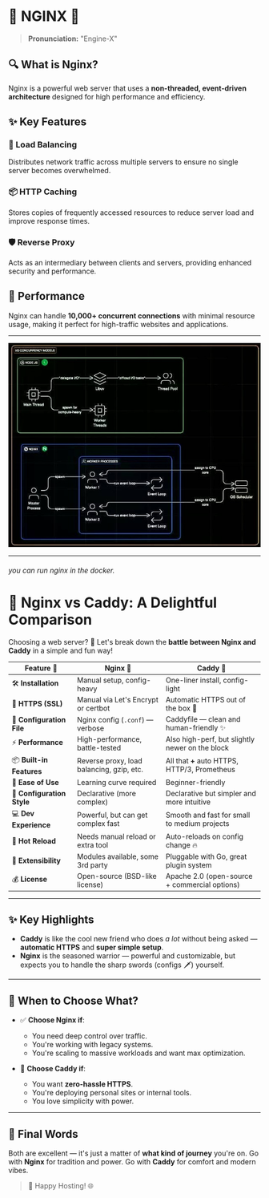 ﻿# 🚀 NGINX 🚀

> **Pronunciation:** "Engine-X"

## 🔍 What is Nginx?

Nginx is a powerful web server that uses a **non-threaded, event-driven architecture** designed for high performance and efficiency.

## ✨ Key Features

### 🔄 Load Balancing
Distributes network traffic across multiple servers to ensure no single server becomes overwhelmed.

### 📦 HTTP Caching
Stores copies of frequently accessed resources to reduce server load and improve response times.

### 🛡️ Reverse Proxy
Acts as an intermediary between clients and servers, providing enhanced security and performance.

## 💪 Performance

Nginx can handle **10,000+ concurrent connections** with minimal resource usage, making it perfect for high-traffic websites and applications.

---

![Arcitecture](./Node&Nginx_Architecture.jpeg)


---
###### you can run nginx in the docker.

# 🚀 Nginx vs Caddy: A Delightful Comparison

Choosing a web server? 🤔 Let's break down the **battle between Nginx and Caddy** in a simple and fun way!

| Feature 🚩               | **Nginx** 🧱                                   | **Caddy** 🍃                                     |
|--------------------------|-----------------------------------------------|--------------------------------------------------|
| 🛠️ **Installation**      | Manual setup, config-heavy                    | One-liner install, config-light                 |
| 🔐 **HTTPS (SSL)**       | Manual via Let's Encrypt or certbot           | Automatic HTTPS out of the box 💚               |
| 📄 **Configuration File**| Nginx config (`.conf`) — verbose              | Caddyfile — clean and human-friendly ✨         |
| ⚡ **Performance**        | High-performance, battle-tested               | Also high-perf, but slightly newer on the block |
| 📦 **Built-in Features** | Reverse proxy, load balancing, gzip, etc.     | All that **+** auto HTTPS, HTTP/3, Prometheus   |
| 👶 **Ease of Use**       | Learning curve required                       | Beginner-friendly                              |
| 🧠 **Configuration Style**| Declarative (more complex)                   | Declarative but simpler and more intuitive      |
| 💻 **Dev Experience**    | Powerful, but can get complex fast            | Smooth and fast for small to medium projects    |
| 🔁 **Hot Reload**        | Needs manual reload or extra tool             | Auto-reloads on config change 🔥                |
| 🧩 **Extensibility**     | Modules available, some 3rd party             | Pluggable with Go, great plugin system          |
| 💰 **License**           | Open-source (BSD-like license)                | Apache 2.0 (open-source + commercial options)   |

---

## ✨ Key Highlights

- **Caddy** is like the cool new friend who does *a lot* without being asked — **automatic HTTPS** and **super simple setup**.
- **Nginx** is the seasoned warrior — powerful and customizable, but expects you to handle the sharp swords (configs 🗡️) yourself.

---

## 🤔 When to Choose What?

- ✅ **Choose Nginx if**:
  - You need deep control over traffic.
  - You're working with legacy systems.
  - You're scaling to massive workloads and want max optimization.

- 🌱 **Choose Caddy if**:
  - You want **zero-hassle HTTPS**.
  - You're deploying personal sites or internal tools.
  - You love simplicity with power.

---

## 💬 Final Words

Both are excellent — it's just a matter of **what kind of journey** you're on.
Go with **Nginx** for tradition and power.
Go with **Caddy** for comfort and modern vibes.

> 🌟 Happy Hosting! 🌐
